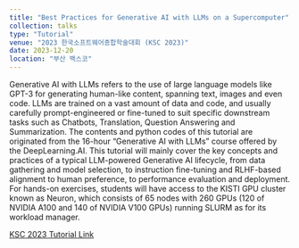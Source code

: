 ```yaml
---
title: "Best Practices for Generative AI with LLMs on a Supercomputer"
collection: talks
type: "Tutorial"
venue: "2023 한국소프트웨어종합학술대회 (KSC 2023)"
date: 2023-12-20
location: "부산 백스코"
---
```


Generative AI with LLMs refers to the use of large language models like GPT-3 for generating human-like content, spanning text, images and even code. LLMs are trained on a vast amount of data and code, and usually carefully prompt-engineered or fine-tuned to suit specific downstream tasks such as Chatbots, Translation, Question Answering and Summarization. The contents and python codes of this tutorial are originated from the 16-hour “Generative AI with LLMs” course offered by the DeepLearning.AI. This tutorial will mainly cover the key concepts and practices of a typical LLM-powered Generative AI lifecycle, from data gathering and model selection, to instruction fine-tuning and RLHF-based alignment to human preference, to performance evaluation and deployment. For hands-on exercises, students will have access to the KISTI GPU cluster known as Neuron, which consists of 65 nodes with 260 GPUs (120 of NVIDIA A100 and 140 of NVIDIA V100 GPUs) running SLURM as for its workload manager.

[KSC 2023 Tutorial Link](https://www.kiise.or.kr/conference/main/getContent.do?CC=ksc&CS=2023&PARENT_ID=011400&content_no=1893)
